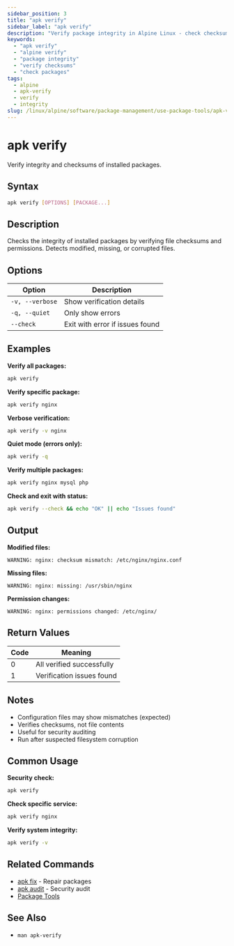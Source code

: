 ```yaml
---
sidebar_position: 3
title: "apk verify"
sidebar_label: "apk verify"
description: "Verify package integrity in Alpine Linux - check checksums, verify installed files, and detect modified packages with apk verify command."
keywords:
  - "apk verify"
  - "alpine verify"
  - "package integrity"
  - "verify checksums"
  - "check packages"
tags:
  - alpine
  - apk-verify
  - verify
  - integrity
slug: /linux/alpine/software/package-management/use-package-tools/apk-verify
---
```


# apk verify

Verify integrity and checksums of installed packages.

## Syntax

```bash
apk verify [OPTIONS] [PACKAGE...]
```

## Description

Checks the integrity of installed packages by verifying file checksums and permissions. Detects modified, missing, or corrupted files.

## Options

| Option | Description |
|--------|-------------|
| `-v, --verbose` | Show verification details |
| `-q, --quiet` | Only show errors |
| `--check` | Exit with error if issues found |

## Examples

**Verify all packages:**
```bash
apk verify
```

**Verify specific package:**
```bash
apk verify nginx
```

**Verbose verification:**
```bash
apk verify -v nginx
```

**Quiet mode (errors only):**
```bash
apk verify -q
```

**Verify multiple packages:**
```bash
apk verify nginx mysql php
```

**Check and exit with status:**
```bash
apk verify --check && echo "OK" || echo "Issues found"
```

## Output

**Modified files:**
```
WARNING: nginx: checksum mismatch: /etc/nginx/nginx.conf
```

**Missing files:**
```
WARNING: nginx: missing: /usr/sbin/nginx
```

**Permission changes:**
```
WARNING: nginx: permissions changed: /etc/nginx/
```

## Return Values

| Code | Meaning |
|------|---------|
| 0 | All verified successfully |
| 1 | Verification issues found |

## Notes

- Configuration files may show mismatches (expected)
- Verifies checksums, not file contents
- Useful for security auditing
- Run after suspected filesystem corruption

## Common Usage

**Security check:**
```bash
apk verify
```

**Check specific service:**
```bash
apk verify nginx
```

**Verify system integrity:**
```bash
apk verify -v
```

## Related Commands

- [apk fix](./apk-fix) - Repair packages
- [apk audit](./apk-audit) - Security audit
- [Package Tools](./)

## See Also

- `man apk-verify`